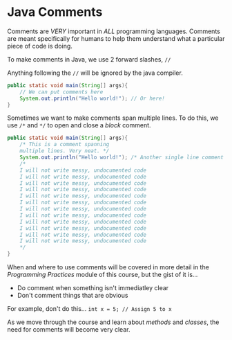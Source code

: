 Java Comments
=============

Comments are *VERY* important in *ALL* programming languages.
Comments are meant specifically for humans to help them understand what a
particular piece of code is doing.

To make comments in Java, we use 2 forward slashes, `//`

Anything following the `//` will be ignored by the java compiler.

```java
public static void main(String[] args){
    // We can put comments here
    System.out.println("Hello world!"); // Or here!
}
```

Sometimes we want to make comments span multiple lines. To do this, we use
`/*` and `*/` to open and close a *block* comment.

```java
public static void main(String[] args){
    /* This is a comment spanning
    multiple lines. Very neat. */
    System.out.println("Hello world!"); /* Another single line comment */
    /* 
    I will not write messy, undocumented code
    I will not write messy, undocumented code
    I will not write messy, undocumented code
    I will not write messy, undocumented code
    I will not write messy, undocumented code
    I will not write messy, undocumented code
    I will not write messy, undocumented code
    I will not write messy, undocumented code
    I will not write messy, undocumented code
    I will not write messy, undocumented code
    I will not write messy, undocumented code
    I will not write messy, undocumented code
    */
}
```

When and where to use comments will be covered in more detail in the
*Programming Practices* module of this course, but the gist of it is...

* Do comment when something isn't immediatley clear
* Don't comment things that are obvious

For example, don't do this...
`int x = 5; // Assign 5 to x`

As we move through the course and learn about *methods* and *classes*, the
need for comments will become very clear.
